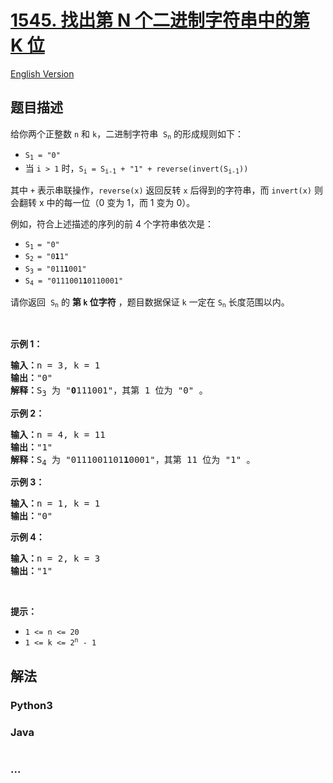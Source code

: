 # [1545. 找出第 N 个二进制字符串中的第 K 位](https://leetcode.cn/problems/find-kth-bit-in-nth-binary-string)

[English Version](/solution/1500-1599/1545.Find%20Kth%20Bit%20in%20Nth%20Binary%20String/README_EN.md)

## 题目描述

<!-- 这里写题目描述 -->

<p>给你两个正整数 <code>n</code> 和 <code>k</code>，二进制字符串  <code>S<sub>n</sub></code> 的形成规则如下：</p>

<ul>
	<li><code>S<sub>1</sub> = "0"</code></li>
	<li>当 <code>i > 1</code> 时，<code>S<sub>i</sub> = S<sub>i-1</sub> + "1" + reverse(invert(S<sub>i-1</sub>))</code></li>
</ul>

<p>其中 <code>+</code> 表示串联操作，<code>reverse(x)</code> 返回反转 <code>x</code> 后得到的字符串，而 <code>invert(x)</code> 则会翻转 x 中的每一位（0 变为 1，而 1 变为 0）。</p>

<p>例如，符合上述描述的序列的前 4 个字符串依次是：</p>

<ul>
	<li><code>S<sub>1 </sub>= "0"</code></li>
	<li><code>S<sub>2 </sub>= "0<strong>1</strong>1"</code></li>
	<li><code>S<sub>3 </sub>= "011<strong>1</strong>001"</code></li>
	<li><code>S<sub>4</sub> = "0111001<strong>1</strong>0110001"</code></li>
</ul>

<p>请你返回  <code>S<sub>n</sub></code> 的 <strong>第 <code>k</code> 位字符</strong> ，题目数据保证 <code>k</code> 一定在 <code>S<sub>n</sub></code> 长度范围以内。</p>

<p> </p>

<p><strong>示例 1：</strong></p>

<pre>
<strong>输入：</strong>n = 3, k = 1
<strong>输出：</strong>"0"
<strong>解释：</strong>S<sub>3</sub> 为 "<strong>0</strong>111001"，其第 1 位为 "0" 。
</pre>

<p><strong>示例 2：</strong></p>

<pre>
<strong>输入：</strong>n = 4, k = 11
<strong>输出：</strong>"1"
<strong>解释：</strong>S<sub>4</sub> 为 "0111001101<strong>1</strong>0001"，其第 11 位为 "1" 。
</pre>

<p><strong>示例 3：</strong></p>

<pre>
<strong>输入：</strong>n = 1, k = 1
<strong>输出：</strong>"0"
</pre>

<p><strong>示例 4：</strong></p>

<pre>
<strong>输入：</strong>n = 2, k = 3
<strong>输出：</strong>"1"
</pre>

<p> </p>

<p><strong>提示：</strong></p>

<ul>
	<li><code>1 <= n <= 20</code></li>
	<li><code>1 <= k <= 2<sup>n</sup> - 1</code></li>
</ul>

## 解法

<!-- 这里可写通用的实现逻辑 -->

<!-- tabs:start -->

### **Python3**

<!-- 这里可写当前语言的特殊实现逻辑 -->



### **Java**

<!-- 这里可写当前语言的特殊实现逻辑 -->

```java

```

### **...**

```

```


